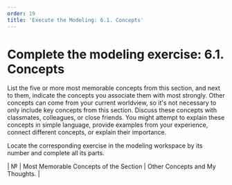 ```yaml
---
order: 19
title: 'Execute the Modeling: 6.1. Concepts'
---
```


# Complete the modeling exercise: 6.1. Concepts

List the five or more most memorable concepts from this section, and next to them, indicate the concepts you associate them with most strongly. Other concepts can come from your current worldview, so it's not necessary to only include key concepts from this section. Discuss these concepts with classmates, colleagues, or close friends. You might attempt to explain these concepts in simple language, provide examples from your experience, connect different concepts, or explain their importance.

Locate the corresponding exercise in the modeling workspace by its number and complete all its parts.

| № | Most Memorable Concepts of the Section | Other Concepts and My Thoughts. |